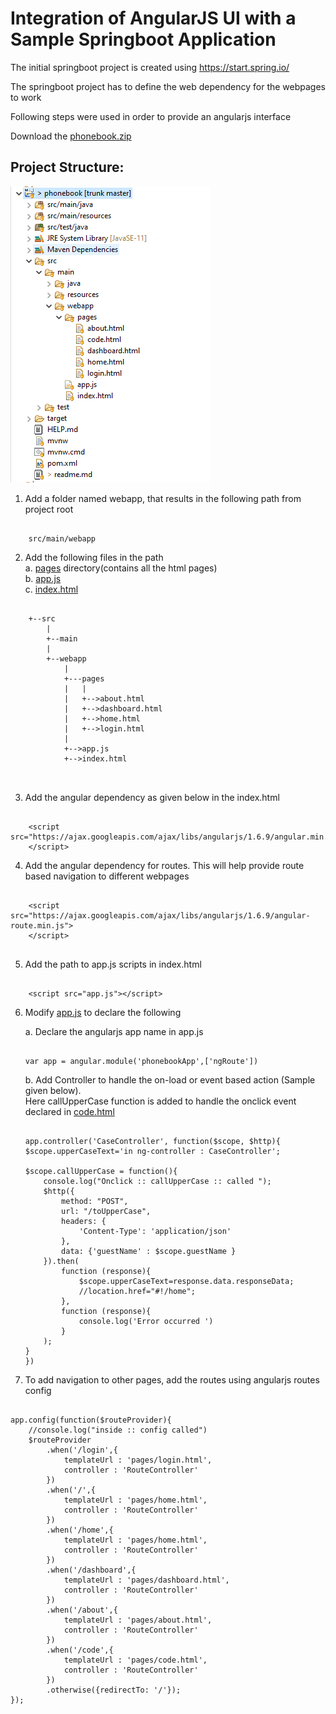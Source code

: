 # Integration of AngularJS UI with a Sample Springboot Application

The initial springboot project is created using https://start.spring.io/

The springboot project has to define the web dependency for the webpages to work

Following steps were used in order to provide an angularjs interface

Download the [phonebook.zip](/phonebook.zip)

## Project Structure:
![Project structure](project_structure.png)

1.	Add a folder named webapp, that results in the following path from project root

```

	src/main/webapp
```

2.	Add the following files in the path    
	a. [pages](src/main/webapp/pages/) directory(contains all the html pages)   
	b. [app.js](src/main/webapp/app.js)  
	c. [index.html](src/main/webapp/index.html)   
	

```

	+--src
		|
		+--main
		|
		+--webapp
			|
			+---pages
			|	|
			|	+-->about.html
			|	+-->dashboard.html
			|	+-->home.html
			|	+-->login.html
			|		
			+-->app.js
			+-->index.html
			


```


3. Add the angular dependency as given below in the index.html

```

	<script	src="https://ajax.googleapis.com/ajax/libs/angularjs/1.6.9/angular.min.js">
	</script>

```

	
4. Add the angular dependency for routes. This will help provide route based navigation to different webpages
	
```

	<script src="https://ajax.googleapis.com/ajax/libs/angularjs/1.6.9/angular-route.min.js">
	</script>	
	
```

5. Add the path to app.js scripts in index.html

```

	<script src="app.js"></script>

```

6. Modify [app.js](src/main/webapp/app.js) to declare the following

	a. Declare the angularjs app name in app.js
	
	```
	
	var app = angular.module('phonebookApp',['ngRoute'])
	
	```
	
	b. Add Controller to handle the on-load or event based action
	(Sample given below).   
	Here callUpperCase function is added to handle the onclick event declared in [code.html](src/main/webapp/pages/code.html)
	
	```
	
	app.controller('CaseController', function($scope, $http){
	$scope.upperCaseText='in ng-controller : CaseController';
	
	$scope.callUpperCase = function(){
		console.log("Onclick :: callUpperCase :: called ");
		$http({
			method: "POST",
			url: "/toUpperCase",
			headers: {
				'Content-Type': 'application/json'
			},
			data: {'guestName' : $scope.guestName }
		}).then(
			function (response){
				$scope.upperCaseText=response.data.responseData;
				//location.href="#!/home";
			},
			function (response){
				console.log('Error occurred ')
			}		
		);
	}
	})
	
	```
	
7. To add navigation to other pages, add the routes using angularjs routes config 

```

app.config(function($routeProvider){
	//console.log("inside :: config called")
	$routeProvider
		.when('/login',{
			templateUrl : 'pages/login.html',
			controller : 'RouteController'
		})
		.when('/',{
			templateUrl : 'pages/home.html',
			controller : 'RouteController'
		})
		.when('/home',{
			templateUrl : 'pages/home.html',
			controller : 'RouteController'
		})
		.when('/dashboard',{
			templateUrl : 'pages/dashboard.html',
			controller : 'RouteController'
		})
		.when('/about',{
			templateUrl : 'pages/about.html',
			controller : 'RouteController'
		})
		.when('/code',{
			templateUrl : 'pages/code.html',
			controller : 'RouteController'
		})
		.otherwise({redirectTo: '/'});
});


```


	
	
	
	
